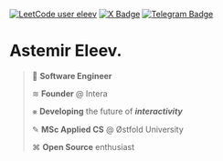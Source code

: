 [![LeetCode user eleev](https://img.shields.io/badge/dynamic/json?style=flat&labelColor=282828&color=%23ffa116&label=LeetCode&query=solvedOverTotal&url=https%3A%2F%2Fbadge.xyli.tech/%2Fapi%2Fusers%2Feleev&logo=leetcode&logoColor=yellow&style=flat-rounded)](https://leetcode.com/eleev/)
[![X Badge](https://img.shields.io/badge/Twitter-222?logo=twitter&logoColor=fff&style=flat-rounded)](https://twitter.com/eleevdev)
[![Telegram Badge](https://img.shields.io/badge/Telegram-26A5E4?logo=telegram&logoColor=fff&style=flat-rounded)](https://t.me/eleev)

# Astemir Eleev.

>  **Software Engineer**
>  
> ≋ **Founder** @ Intera
>   
> ⨳ **Developing** the future of ***interactivity***
>   
> ✎ **MSc Applied CS** @ Østfold University
>   
> ⌘ **Open Source** enthusiast

<!--
\
![Swift](https://img.shields.io/badge/Swift-F54A2A?style=flat-rounded&logo=swift&logoColor=white)
![Objective-C](https://img.shields.io/badge/Objective--C-%233A95E3.svg?style=flat-rounded&logo=apple&logoColor=white)
![Metal](https://img.shields.io/badge/Metal-800080?style=flat-rounded&logo=apple&logoColor=white)
![OpenGL](https://img.shields.io/badge/OpenGL-%23FFFFFF.svg?style=flat-rounded&logo=opengl)
![Java](https://img.shields.io/badge/Java-%23ED8B00.svg?style=flat-rounded&logo=openjdk&logoColor=white)
![Kotlin](https://img.shields.io/badge/Kotlin-%237F52FF.svg?style=flat-rounded&logo=kotlin&logoColor=white)
![Python](https://img.shields.io/badge/Python-3670A0?style=flat-rounded&logo=python&logoColor=ffdd54)
-->

